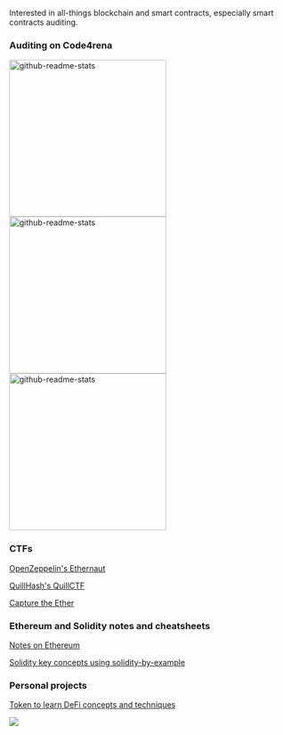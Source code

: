 Interested in all-things blockchain and smart contracts, especially smart contracts auditing.

### Auditing on Code4rena
<a href="https://github.com/igingu/code-423n4-2022-12-caviar"><img width="282" src="https://denvercoder1-github-readme-stats.vercel.app/api/pin/?username=igingu&repo=code-423n4-2022-12-caviar&theme=react&show_icons=true&bg_color=00000000" alt="github-readme-stats"></a>
<a href="https://github.com/igingu/code-423n4-2023-01-rabbithole"><img width="282" src="https://denvercoder1-github-readme-stats.vercel.app/api/pin/?username=igingu&repo=code-423n4-2023-01-rabbithole&theme=react&show_icons=true&bg_color=00000000" alt="github-readme-stats"></a>
<a href="https://github.com/igingu/code-423n4-2023-03-wenwin"><img width="282" src="https://denvercoder1-github-readme-stats.vercel.app/api/pin/?username=igingu&repo=code-423n4-2023-03-wenwin&theme=react&show_icons=true&bg_color=00000000" alt="github-readme-stats"></a>

### CTFs
[OpenZeppelin's Ethernaut](https://github.com/igingu/ethernaut)

[QuillHash's QuillCTF](https://github.com/igingu/QuillCTF)

[Capture the Ether](https://github.com/igingu/capture-the-ether)

### Ethereum and Solidity notes and cheatsheets
[Notes on Ethereum](https://github.com/igingu/ethereum-notes)

[Solidity key concepts using solidity-by-example](https://github.com/igingu/solidity-bits-and-pieces)

### Personal projects
[Token to learn DeFi concepts and techniques](https://github.com/igingu/future-build-token)


<a href="https://github.com/anuraghazra/github-readme-stats">
  <img align="center" src="https://github-readme-stats.vercel.app/api/top-langs/?username=igingu&exclude_repo=code-423n4-2022-12-caviar,code-423n4-2023-01-rabbithole,code-423n4-2023-03-wenwin" />
</a>
